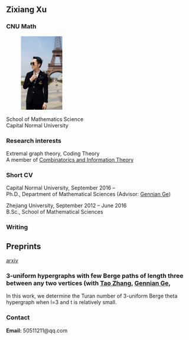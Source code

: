 <!DOCTYPE html>
<html>
	<head>
  






<meta charset="utf-8">
<meta http-equiv="X-UA-Compatible" content="IE=edge">
<meta name="viewport" content="width=device-width, initial-scale=1">


## Zixiang Xu
###  CNU Math 
	




 

		
		
  <div class="about">
      <figure class="profile">
      <img src="XzxMarriage.png">
    </figure>
    <p class="description">
      School of Mathematics Science<br>
      Capital Normal University
    </p>
    <h3>Research interests</h3>
    <p>
      Extremal graph theory, Coding Theory<br>
      A member of <a href="http://staff.ustc.edu.cn/~drzhangx/group-chn/default.html" target="_blank">Combinatorics and Information Theory</a>
    </p>
    <h3>Short CV</h3>
    <p>
     Capital Normal University, September 2016 – <br>
      Ph.D., Department of Mathematical Sciences (Advisor: <a href="http://math.cnu.edu.cn/szdw/qtjs/161049.htm" target="_blank">Gennian Ge</a>)
    </p>
    <p>
      Zhejiang University, September 2012 – June 2016<br>
      B.Sc., School of Mathematical Sciences
    </p>
	
   <h3>Writing</h3>	
    <div class="items">
    <h2>Preprints</h2>      
        <article class="item">  
  <div class="item__primary-actions">
    <span><a href="https://arxiv.org/pdf/1908.01459" target="_blank">arxiv</a></span>  
</div>
  <h3>
  3-uniform hypergraphs with few Berge paths of length three between any two vertices
    <span>
      (with       
        <a href="https://www.researchgate.net/profile/Tao_Zhang272" target="_blank">Tao Zhang</a>,  
        <a href="http://math.cnu.edu.cn/szdw/qtjs/161049.htm" target="_blank">Gennian Ge</a>,    
    </span>
  </h3>
  <p>
    <p> In this work, we determine the Turan number of 3-uniform Berge theta hypergraph when l=3 and t is relatively small.</p>

  </p>
  <p class="item__secondary-actions">
    
  </p>
</article>	
    <h3>Contact</h3>
    <p>
      <strong>Email:</strong> 50511211@qq.com<br>
      
 
  


 
